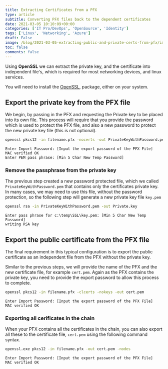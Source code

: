 ```yaml
---
title: Extracting Certificates from a PFX
type: article 
subtitle: Converting PFX files back to the dependent certificates
date: 2021-03-05 10:10:09+00:00
categories: ['IT Pro/DevOps', 'OpenSource', 'Identity']
tags: ['Linux', 'Networking', 'Azure']
draft: False
image: /blog/2021-03-05-extracting-public-and-private-certs-from-pfx/images/banner.png
toc: false 
comments: false 
---
```



Using **OpenSSL** we can extract the private key, and the certificate into independent file's, which is required for most networking devices, and linux services.

You will need to install the [OpenSSL](sw-openssl-install_ubuntu), package, either on your system.

## Export the private key from the PFX file

We begin, by passing in the PFX and requesting the Private key to be placed into its own file. This process will require that you provide the password which is used to protect the PFX file, and also a new password to protect the new private key file (this is not optional).

```bash
openssl pkcs12 -in filename.pfx -nocerts -out PrivateKeyWithPassword.pem
```
```output
Enter Import Password: [Input the export password of the PFX File]
MAC verified OK
Enter PEM pass phrase: [Min 5 Char New Temp Password]
```

### Remove the passphrase from the private key

The previous step created a new password protected file, which we called `PrivateKeyWithPassword.pem` that contains only the certificates private key. In many cases, we may need to use this file, without the password protection, so the following step will generate a new private key file `key.pem`

```bash
openssl rsa -in PrivateKeyWithPassword.pem -out Private.key
```
```output
Enter pass phrase for c:\temp\SSL\key.pem: [Min 5 Char New Temp Password]
writing RSA key
```

## Export the public certificate from the PFX file

The final requirement in this typical configuration is to export the public certificate as an independent file from the PFX without the private key.

Similar to the previous steps, we will provide the name of the PFX and the new certificate file, for example `cert.pem`. Again as the PFX contains the private key, you need to provide the export password to allow this process to complete.

```bash
openssl pkcs12 -in filename.pfx -clcerts -nokeys -out cert.pem
```
```output
Enter Import Password: [Input the export password of the PFX File]
MAC verified OK
```

### Exporting all cerificates in the chain

When your PFX contains all the certificates in the chain, you can also export all these to the certificate file, `cert.pem` using the following command syntax. 

```bash
openssl.exe pkcs12 -in filename.pfx -out cert.pem -nodes
```
```output
Enter Import Password: [Input the export password of the PFX File]
MAC verified OK
```